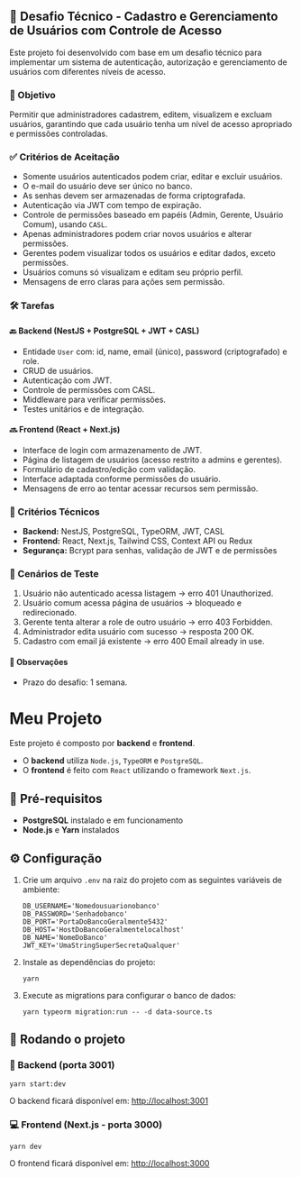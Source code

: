 <h2>🧪 Desafio Técnico - Cadastro e Gerenciamento de Usuários com Controle de Acesso</h2>

<p>Este projeto foi desenvolvido com base em um desafio técnico para implementar um sistema de autenticação, autorização e gerenciamento de usuários com diferentes níveis de acesso.</p>

<h3>🎯 Objetivo</h3>
<p>Permitir que administradores cadastrem, editem, visualizem e excluam usuários, garantindo que cada usuário tenha um nível de acesso apropriado e permissões controladas.</p>

<h3>✅ Critérios de Aceitação</h3>
<ul>
  <li>Somente usuários autenticados podem criar, editar e excluir usuários.</li>
  <li>O e-mail do usuário deve ser único no banco.</li>
  <li>As senhas devem ser armazenadas de forma criptografada.</li>
  <li>Autenticação via JWT com tempo de expiração.</li>
  <li>Controle de permissões baseado em papéis (Admin, Gerente, Usuário Comum), usando <code>CASL</code>.</li>
  <li>Apenas administradores podem criar novos usuários e alterar permissões.</li>
  <li>Gerentes podem visualizar todos os usuários e editar dados, exceto permissões.</li>
  <li>Usuários comuns só visualizam e editam seu próprio perfil.</li>
  <li>Mensagens de erro claras para ações sem permissão.</li>
</ul>

<h3>🛠 Tarefas</h3>

<h4>🔙 Backend (NestJS + PostgreSQL + JWT + CASL)</h4>
<ul>
  <li>Entidade <code>User</code> com: id, name, email (único), password (criptografado) e role.</li>
  <li>CRUD de usuários.</li>
  <li>Autenticação com JWT.</li>
  <li>Controle de permissões com CASL.</li>
  <li>Middleware para verificar permissões.</li>
  <li>Testes unitários e de integração.</li>
</ul>

<h4>🔜 Frontend (React + Next.js)</h4>
<ul>
  <li>Interface de login com armazenamento de JWT.</li>
  <li>Página de listagem de usuários (acesso restrito a admins e gerentes).</li>
  <li>Formulário de cadastro/edição com validação.</li>
  <li>Interface adaptada conforme permissões do usuário.</li>
  <li>Mensagens de erro ao tentar acessar recursos sem permissão.</li>
</ul>

<h3>📐 Critérios Técnicos</h3>
<ul>
  <li><strong>Backend:</strong> NestJS, PostgreSQL, TypeORM, JWT, CASL</li>
  <li><strong>Frontend:</strong> React, Next.js, Tailwind CSS, Context API ou Redux</li>
  <li><strong>Segurança:</strong> Bcrypt para senhas, validação de JWT e de permissões</li>
</ul>

<h3>🧪 Cenários de Teste</h3>
<ol>
  <li>Usuário não autenticado acessa listagem → erro 401 Unauthorized.</li>
  <li>Usuário comum acessa página de usuários → bloqueado e redirecionado.</li>
  <li>Gerente tenta alterar a role de outro usuário → erro 403 Forbidden.</li>
  <li>Administrador edita usuário com sucesso → resposta 200 OK.</li>
  <li>Cadastro com email já existente → erro 400 Email already in use.</li>
</ol>

<h4>📝 Observações</h4>
<ul>
  <li>Prazo do desafio: 1 semana.</li>
</ul>

<h1>Meu Projeto</h1>

<p>Este projeto é composto por <strong>backend</strong> e <strong>frontend</strong>.</p>

<ul>
  <li>O <strong>backend</strong> utiliza <code>Node.js</code>, <code>TypeORM</code> e <code>PostgreSQL</code>.</li>
  <li>O <strong>frontend</strong> é feito com <code>React</code> utilizando o framework <code>Next.js</code>.</li>
</ul>

<h2>📌 Pré-requisitos</h2>
<ul>
  <li><strong>PostgreSQL</strong> instalado e em funcionamento</li>
  <li><strong>Node.js</strong> e <strong>Yarn</strong> instalados</li>
</ul>

<h2>⚙️ Configuração</h2>

<ol>
  <li>
    Crie um arquivo <code>.env</code> na raiz do projeto com as seguintes variáveis de ambiente:
    <pre><code>DB_USERNAME='Nomedousuarionobanco'
DB_PASSWORD='Senhadobanco'
DB_PORT='PortaDoBancoGeralmente5432'
DB_HOST='HostDoBancoGeralmentelocalhost'
DB_NAME='NomeDoBanco'
JWT_KEY='UmaStringSuperSecretaQualquer'</code></pre>
  </li>
  <li>
    Instale as dependências do projeto:
    <pre><code>yarn</code></pre>
  </li>
  <li>
    Execute as migrations para configurar o banco de dados:
    <pre><code>yarn typeorm migration:run -- -d data-source.ts</code></pre>
  </li>
</ol>

<h2>🚀 Rodando o projeto</h2>

<h3>🔧 Backend (porta 3001)</h3>
<pre><code>yarn start:dev</code></pre>
<p>O backend ficará disponível em: <a href="http://localhost:3001" target="_blank">http://localhost:3001</a></p>

<h3>💻 Frontend (Next.js - porta 3000)</h3>
<pre><code>yarn dev</code></pre>
<p>O frontend ficará disponível em: <a href="http://localhost:3000" target="_blank">http://localhost:3000</a></p>
